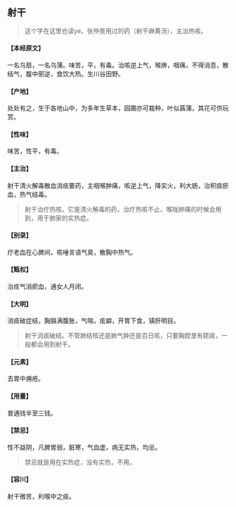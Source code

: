 ## 射干

> 这个字在这里也读ye，张仲景用过的药（射干麻黄汤），主治热咳。

#### 【本经原文】
一名乌扇，一名乌蒲。味苦，平，有毒。治咳逆上气，喉痹，咽痛，不得消息，散结气，腹中邪逆，食饮大热。生川谷田野。
#### 【产地】
处处有之，生于各地山中，为多年生草本，园圃亦可栽种，叶似菖蒲，其花可供玩赏。
#### 【性味】
味苦，性平，有毒。
#### 【主治】
射干清火解毒散血消痰要药，主咽喉肿痛，咳逆上气，降实火，利大肠，治积痰瘀血，热气结毒。

> 射干治疗热咳‍‍。它是清火解毒的药，治疗热咳不止、喉咙肿痛的时候会用到，用于肺家的实热症。

#### 【别录】
疗老血在心脾间，咳唾言语气臭，散胸中热气。
#### 【甄权】
治疰气消瘀血，通女人月闭。
#### 【大明】
消痰破症结，胸膈满腹胀，气喘，痃癖，开胃下食，镇肝明目。

> 射干消痰破结。不管肺结核还是肺气肿还是百日咳，只要胸腔里有脓痰，一般都会用到射干。

#### 【元素】
去胃中痈疮。
#### 【用量】
普通钱半至三钱。
#### 【禁忌】
性不益阴，凡脾胃弱，脏寒，气血虚，病无实热，均忌。

> 禁忌就是用在实热症，没有实热，不用。

#### 【容川】
射干微苦，利喉中之痰。